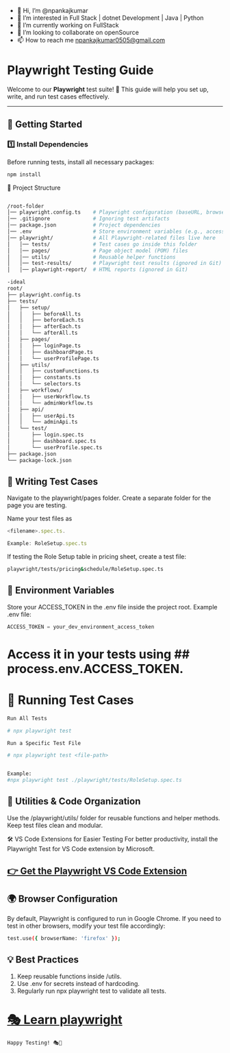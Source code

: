 - 👋 Hi, I’m @npankajkumar
- 👀 I’m interested in Full Stack | dotnet Development | Java | Python
- 🌱 I’m currently working on FullStack
- 💞️ I’m looking to collaborate on openSource
- 📫 How to reach me npankajkumar0505@gmail.com

<!---
npankajkumar/npankajkumar is a ✨ special ✨ repository because its `README.md` (this file) appears on your GitHub profile.
You can click the Preview link to take a look at your changes.
--->

# Playwright Testing Guide

Welcome to our **Playwright** test suite! 🚀 This guide will help you set up, write, and run test cases effectively.

---

## 📌 Getting Started

### 1️⃣ Install Dependencies

Before running tests, install all necessary packages:

```sh
npm install
```

📂 Project Structure

```sh

/root-folder
│── playwright.config.ts    # Playwright configuration (baseURL, browser settings, etc.)
│── .gitignore              # Ignoring test artifacts
│── package.json            # Project dependencies
│── .env                    # Store environment variables (e.g., access token)
│── playwright/             # All Playwright-related files live here
│   │── tests/              # Test cases go inside this folder
│   │── pages/              # Page object model (POM) files
│   │── utils/              # Reusable helper functions
│   │── test-results/       # Playwright test results (ignored in Git)
│   │── playwright-report/  # HTML reports (ignored in Git)

-ideal
root/
├── playwright.config.ts
├── tests/
│   ├── setup/
│   │   ├── beforeAll.ts
│   │   ├── beforeEach.ts
│   │   ├── afterEach.ts
│   │   └── afterAll.ts
│   ├── pages/
│   │   ├── loginPage.ts
│   │   ├── dashboardPage.ts
│   │   └── userProfilePage.ts
│   ├── utils/
│   │   ├── customFunctions.ts
│   │   ├── constants.ts
│   │   └── selectors.ts
│   ├── workflows/
│   │   ├── userWorkflow.ts
│   │   └── adminWorkflow.ts
│   ├── api/
│   │   ├── userApi.ts
│   │   └── adminApi.ts
│   └── test/
│       ├── login.spec.ts
│       ├── dashboard.spec.ts
│       └── userProfile.spec.ts
├── package.json
└── package-lock.json

```

## 📝 Writing Test Cases

Navigate to the playwright/pages folder.
Create a separate folder for the page you are testing.

Name your test files as

```javascript
<filename>.spec.ts.

Example: RoleSetup.spec.ts
```

If testing the Role Setup table in pricing sheet, create a test file:

```sh
playwright/tests/pricing&schedule/RoleSetup.spec.ts
```

## 🔑 Environment Variables

Store your ACCESS_TOKEN in the .env file inside the project root.
Example .env file:

```javascript
ACCESS_TOKEN = your_dev_environment_access_token
```

# Access it in your tests using ## process.env.ACCESS_TOKEN.

# 🚀 Running Test Cases

```sh
Run All Tests

# npx playwright test

Run a Specific Test File

# npx playwright test <file-path>


Example:
#npx playwright test ./playwright/tests/RoleSetup.spec.ts

```

## 🔧 Utilities & Code Organization

Use the /playwright/utils/ folder for reusable functions and helper methods.
Keep test files clean and modular.

🛠 VS Code Extensions for Easier Testing
For better productivity, install the Playwright Test for VS Code extension by Microsoft.

## [👉 Get the Playwright VS Code Extension](https://marketplace.visualstudio.com/items?itemName=ms-playwright.playwright)

## 🌍 Browser Configuration

By default, Playwright is configured to run in Google Chrome.
If you need to test in other browsers, modify your test file accordingly:

```sh
test.use({ browserName: 'firefox' });
```

## 💡 Best Practices

1. Keep reusable functions inside /utils.
2. Use .env for secrets instead of hardcoding.
3. Regularly run npx playwright test to validate all tests.

# [🎭 Learn playwright](https://allegisgroup.udemy.com/course/playwright-tutorials-automation-testing)

```sh
Happy Testing! 🎭🚀
```
